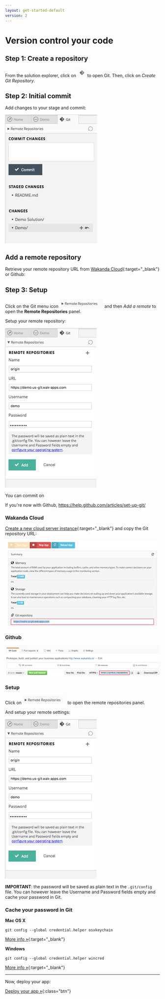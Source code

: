 ```yaml
---
layout: get-started-default
version: 2
---
```


# Version control your code

## Step 1: Create a repository

From the solution explorer, click on <img class="inline" src="/img/git-shortcut.png" /> to open Git.
Then, click on _Create Git Repository_.

## Step 2: Initial commit

Add changes to your stage and commit:

<img src="/img/git-commit.png" />

<h2 id="remote">Add a remote repository</h2>

Retrieve your remote repository URL from [Wakanda Cloud](https://console.wakanda.io){:target="_blank"} or Github:


## Step 3: Setup

Click on the Git menu icon <img class="inline" src="/img/git-remote-repositories.png" /> and then _Add a remote_ to open the **Remote Repositories** panel.

Setup your remote repository:

<img src="/img/git-add-remote.png" />

You can commit on

If you're now with Github, https://help.github.com/articles/set-up-git/

### Wakanda Cloud

[Create a new cloud server instance](http://docs.wakcloud.com/en/latest/getting_started.html){:target="_blank"} and copy the Git repository URL:

<img src="/img/git-wakanda-cloud.png" />

### Github

<img src="/img/git-github.png" />

### Setup

Click on <img class="inline" src="/img/git-remote-repositories.png" /> to open the remote repositories panel.

And setup your remote settings:

<img src="/img/git-add-remote.png" />


**IMPORTANT**: the password will be saved as plain text in the `.git/config` file.
You can however leave the Username and Password fields empty and cache your password in Git.

### Cache your password in Git

**Mac OS X**

    git config --global credential.helper osxkeychain
    
[More info  »](https://help.github.com/articles/caching-your-github-password-in-git/#platform-mac){:target="_blank"}

**Windows**

    git config --global credential.helper wincred
    
[More info  »](https://help.github.com/articles/caching-your-github-password-in-git/#platform-windows){:target="_blank"}

---

Now, deploy your app:

[Deploy your app »](deploy-your-app.html){:class="btn"}